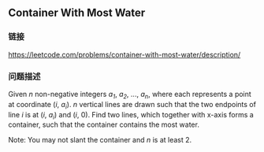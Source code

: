 ## Container With Most Water  
### 链接  
https://leetcode.com/problems/container-with-most-water/description/  
### 问题描述
Given *n* non-negative integers *a<sub>1</sub>*, *a<sub>2</sub>*, ..., *a<sub>n</sub>*, where each represents a point at coordinate (*i*, *a<sub>i</sub>*). *n* vertical lines are drawn such that the two endpoints of line *i* is at (*i*, *a<sub>i</sub>*) and (*i*, 0). Find two lines, which together with x-axis forms a container, such that the container contains the most water.


Note: You may not slant the container and *n* is at least 2.

